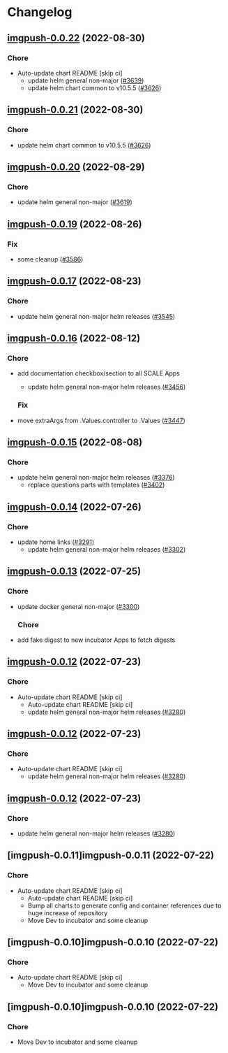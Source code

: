 # Changelog



## [imgpush-0.0.22](https://github.com/truecharts/charts/compare/imgpush-0.0.20...imgpush-0.0.22) (2022-08-30)

### Chore

- Auto-update chart README [skip ci]
  - update helm general non-major ([#3639](https://github.com/truecharts/charts/issues/3639))
  - update helm chart common to v10.5.5 ([#3626](https://github.com/truecharts/charts/issues/3626))




## [imgpush-0.0.21](https://github.com/truecharts/charts/compare/imgpush-0.0.20...imgpush-0.0.21) (2022-08-30)

### Chore

- update helm chart common to v10.5.5 ([#3626](https://github.com/truecharts/charts/issues/3626))




## [imgpush-0.0.20](https://github.com/truecharts/charts/compare/imgpush-0.0.19...imgpush-0.0.20) (2022-08-29)

### Chore

- update helm general non-major ([#3619](https://github.com/truecharts/charts/issues/3619))




## [imgpush-0.0.19](https://github.com/truecharts/charts/compare/imgpush-0.0.17...imgpush-0.0.19) (2022-08-26)

### Fix

- some cleanup ([#3586](https://github.com/truecharts/charts/issues/3586))




## [imgpush-0.0.17](https://github.com/truecharts/charts/compare/imgpush-0.0.16...imgpush-0.0.17) (2022-08-23)

### Chore

- update helm general non-major helm releases ([#3545](https://github.com/truecharts/charts/issues/3545))




## [imgpush-0.0.16](https://github.com/truecharts/charts/compare/imgpush-0.0.15...imgpush-0.0.16) (2022-08-12)

### Chore

- add documentation checkbox/section to all SCALE Apps
  - update helm general non-major helm releases ([#3456](https://github.com/truecharts/charts/issues/3456))

  ### Fix

- move extraArgs from .Values.controller to .Values ([#3447](https://github.com/truecharts/charts/issues/3447))




## [imgpush-0.0.15](https://github.com/truecharts/charts/compare/imgpush-0.0.14...imgpush-0.0.15) (2022-08-08)

### Chore

- update helm general non-major helm releases ([#3376](https://github.com/truecharts/charts/issues/3376))
  - replace questions parts with templates ([#3402](https://github.com/truecharts/charts/issues/3402))




## [imgpush-0.0.14](https://github.com/truecharts/apps/compare/imgpush-0.0.13...imgpush-0.0.14) (2022-07-26)

### Chore

- update home links ([#3291](https://github.com/truecharts/apps/issues/3291))
  - update helm general non-major helm releases ([#3302](https://github.com/truecharts/apps/issues/3302))




## [imgpush-0.0.13](https://github.com/truecharts/apps/compare/imgpush-0.0.12...imgpush-0.0.13) (2022-07-25)

### Chore

- update docker general non-major ([#3300](https://github.com/truecharts/apps/issues/3300))

  ### Chore

- add fake digest to new incubator Apps to fetch digests




## [imgpush-0.0.12](https://github.com/truecharts/apps/compare/imgpush-0.0.11...imgpush-0.0.12) (2022-07-23)

### Chore

- Auto-update chart README [skip ci]
  - Auto-update chart README [skip ci]
  - update helm general non-major helm releases ([#3280](https://github.com/truecharts/apps/issues/3280))




## [imgpush-0.0.12](https://github.com/truecharts/apps/compare/imgpush-0.0.11...imgpush-0.0.12) (2022-07-23)

### Chore

- Auto-update chart README [skip ci]
  - update helm general non-major helm releases ([#3280](https://github.com/truecharts/apps/issues/3280))




## [imgpush-0.0.12](https://github.com/truecharts/apps/compare/imgpush-0.0.11...imgpush-0.0.12) (2022-07-23)

### Chore

- update helm general non-major helm releases ([#3280](https://github.com/truecharts/apps/issues/3280))




## [imgpush-0.0.11]imgpush-0.0.11 (2022-07-22)

### Chore

- Auto-update chart README [skip ci]
  - Auto-update chart README [skip ci]
  - Bump all charts to generate config and container references due to huge increase of repository
  - Move Dev to incubator and some cleanup




## [imgpush-0.0.10]imgpush-0.0.10 (2022-07-22)

### Chore

- Auto-update chart README [skip ci]
  - Move Dev to incubator and some cleanup




## [imgpush-0.0.10]imgpush-0.0.10 (2022-07-22)

### Chore

- Move Dev to incubator and some cleanup
